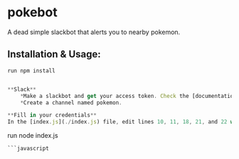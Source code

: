 # pokebot
A dead simple slackbot that alerts you to nearby pokemon.

## Installation & Usage:
```
run npm install
```
```javascript

**Slack**
	*Make a slackbot and get your access token. Check the [documentation](https://api.slack.com/bot-users) for help.
	*Create a channel named pokemon.

**Fill in your credentials**
In the [index.js](./index.js) file, edit lines 10, 11, 18, 21, and 22 with your credentials and info.

```
run node index.js
```
```javascript


